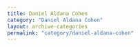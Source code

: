 ```yaml
---
title: Daniel Aldana Cohen
category: "Daniel Aldana Cohen"
layout: archive-categories
permalink: "category/daniel-aldana-cohen"
---
```

